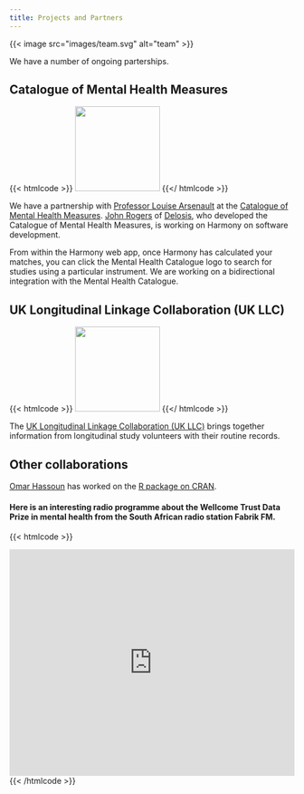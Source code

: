 ```yaml
---
title: Projects and Partners
---
```


{{< image src="images/team.svg" alt="team" >}}

We have a number of ongoing parterships.

## Catalogue of Mental Health Measures

{{< htmlcode >}}
<a href="https://www.cataloguementalhealth.ac.uk/" target="mhc"><img src="/images/mental_health_catalogue.png" width="150"></a>
{{</ htmlcode >}}

We have a partnership with [Professor Louise Arsenault](https://www.kcl.ac.uk/people/louise-arseneault) at the [Catalogue of Mental Health Measures](https://www.cataloguementalhealth.ac.uk/). [John Rogers](https://www.linkedin.com/in/john-rogers-3a64545) of [Delosis](https://www.delosis.com/), who developed the Catalogue of Mental Health Measures, is working on Harmony on software development.

From within the Harmony web app, once Harmony has calculated your matches, you can click the Mental Health Catalogue logo to search for studies using a particular instrument. We are working on a bidirectional integration with the Mental Health Catalogue.

## UK Longitudinal Linkage Collaboration (UK LLC)

{{< htmlcode >}}
<a href="https://ukllc.ac.uk/" target="ukllc"><img src="/images/ukllc.svg" width="150"></a>
{{</ htmlcode >}}

The [UK Longitudinal Linkage Collaboration (UK LLC)](https://ukllc.ac.uk/) brings together information from longitudinal study volunteers with their routine records. 


## Other collaborations

[Omar Hassoun](https://www.linkedin.com/in/omar-hassoun-6a2730157/) has worked on the [R package on CRAN](https://cran.r-project.org/web/packages/harmony/index.html).

#### Here is an interesting radio programme about the Wellcome Trust Data Prize in mental health from the South African radio station Fabrik FM.

{{< htmlcode >}}

<iframe id="inlineFrameExample" title="Inline Frame Example" src="https://echocast.fabrik.fm/9qY6RR97RmW37q" width="300" height="400" style="box-sizing: border-box; border: none; font-size: 17px; font-style: inherit; font-weight: inherit; margin: 0px; outline: 0px; padding: 0px; vertical-align: baseline; max-width: 100%; width: 550px; line-height: 1;"></iframe>
{{< /htmlcode >}}


